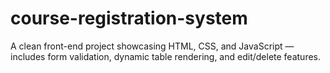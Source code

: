 # course-registration-system
A clean front-end project showcasing HTML, CSS, and JavaScript — includes form validation, dynamic table rendering, and edit/delete features.
